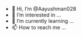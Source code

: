 - 👋 Hi, I’m @Aayushman028
- 👀 I’m interested in ...
- 🌱 I’m currently learning ...
- 📫 How to reach me  ...

<!---
Aayushman028/Aayushman028 is a ✨ special ✨ repository because its `README.md` (this file) appears on your GitHub profile.
You can click the Preview link to take a look at your changes.
--->
